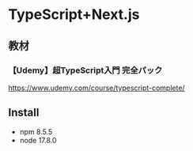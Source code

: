 # TypeScript+Next.js
## 教材
### 【Udemy】超TypeScript入門 完全パック
https://www.udemy.com/course/typescript-complete/

## Install
- npm 8.5.5
- node 17.8.0
